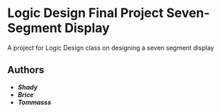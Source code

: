 # Logic Design Final Project Seven-Segment Display

A project for Logic Design class on designing a seven segment display

## Authors
* ***Shady***
* ***Brice***
* ***Tommasss***
